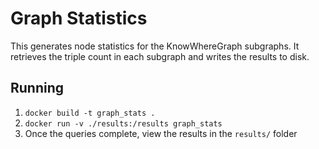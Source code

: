 # Graph Statistics

This generates node statistics for the KnowWhereGraph subgraphs. It retrieves the triple count in each subgraph and writes the results to disk.



## Running

1. `docker build -t graph_stats .`
2. `docker run -v ./results:/results graph_stats`
3. Once the queries complete, view the results in the `results/` folder
